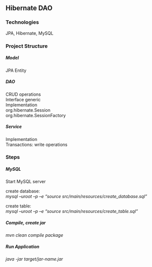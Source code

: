 ## Hibernate DAO

### Technologies
JPA, Hibernate, MySQL <br />


### Project Structure
##### Model
JPA Entity <br />

##### DAO
CRUD operations <br />
Interface generic <br /> 
Implementation  <br />
org.hibernate.Session <br />
org.hibernate.SessionFactory <br />

##### Service
Implementation <br />
Transactions: write operations <br />





### Steps
##### MySQL
Start MySQL server  <br />

create database: <br />
*mysql –uroot –p –e “source src/main/resources/create_database.sql”*  <br />

create table:  <br />
*mysql –uroot –p –e “source src/main/resources/create_table.sql”*  <br />


##### Compile, create jar
*mvn clean compile package*  <br />


##### Run Application
*java -jar target/jar-name.jar* <br />



